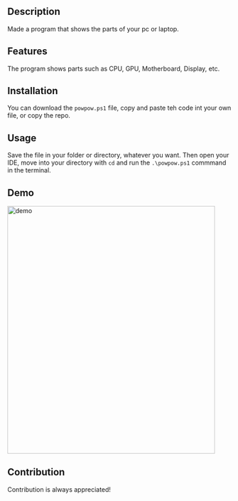 ## Description
Made a program that shows the parts of your pc or laptop.

## Features
The program shows parts such as CPU, GPU, Motherboard, Display, etc.

## Installation
You can download the `powpow.ps1` file, copy and paste teh code int your own file, or copy the repo.

## Usage
Save the file in your folder or directory, whatever you want. Then open your IDE, move into your directory with `cd` and run the `.\powpow.ps1` commmand in the terminal.

## Demo
<img width="467" height="556" alt="demo" src="https://github.com/user-attachments/assets/44d08f5e-c550-40de-91e3-2f68ee27b37b" />

## Contribution
Contribution is always appreciated!
